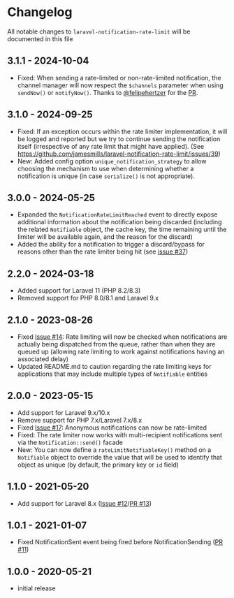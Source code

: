 # Changelog

All notable changes to `laravel-notification-rate-limit` will be documented in this file

## 3.1.1 - 2024-10-04

- Fixed: When sending a rate-limited or non-rate-limited notification, the channel manager will now respect the `$channels` parameter when using  `sendNow()` or `notifyNow()`. Thanks to [@felipehertzer](https://github.com/felipehertzer]) for the [PR](https://github.com/jamesmills/laravel-notification-rate-limit/pull/45).
 
## 3.1.0 - 2024-09-25

- Fixed: If an exception occurs within the rate limiter implementation, it will be logged and reported but we try to continue sending the notification itself (irrespective of any rate limit that might have applied). (See https://github.com/jamesmills/laravel-notification-rate-limit/issues/39)
- New: Added config option `unique_notification_strategy` to allow choosing the mechanism to use when determining whether a notification is unique (in case `serialize()` is not appropriate).

## 3.0.0 - 2024-05-25

- Expanded the `NotificationRateLimitReached` event to directly expose additional information about the notification being discarded (including the related `Notifiable` object, the cache key, the time remaining until the limiter will be available again, and the reason for the discard)
- Added the ability for a notification to trigger a discard/bypass for reasons other than the rate limiter being hit (see [issue #37](https://github.com/jamesmills/laravel-notification-rate-limit/issues/37))

## 2.2.0 - 2024-03-18

- Added support for Laravel 11 (PHP 8.2/8.3)
- Removed support for PHP 8.0/8.1 and Laravel 9.x

## 2.1.0 - 2023-08-26

- Fixed [Issue #14](https://github.com/jamesmills/laravel-notification-rate-limit/issues/14): Rate limiting will now be checked when notifications are actually being dispatched from the queue, rather than when they are queued up (allowing rate limiting to work against notifications having an associated delay)
- Updated README.md to caution regarding the rate limiting keys for applications that may include multiple types of `Notifiable` entities
 
## 2.0.0 - 2023-05-15

- Add support for Laravel 9.x/10.x
- Remove support for PHP 7.x/Laravel 7.x/8.x
- Fixed [Issue #17](https://github.com/jamesmills/laravel-notification-rate-limit/issues/17): Anonymous notifications can now be rate-limited
- Fixed: The rate limiter now works with multi-recipient notifications sent via the `Notification::send()` facade
- New: You can now define a `rateLimitNotifiableKey()` method on a `Notifiable` object to override the value that will be used to identify that object as unique (by default, the primary key or `id` field)

## 1.1.0 - 2021-05-20

- Add support for Laravel 8.x ([Issue #12](https://github.com/jamesmills/laravel-notification-rate-limit/issues/12)/[PR #13](https://github.com/jamesmills/laravel-notification-rate-limit/pull/13))

## 1.0.1 - 2021-01-07

- Fixed NotificationSent event being fired before NotificationSending ([PR #11](https://github.com/jamesmills/laravel-notification-rate-limit/pull/11))

## 1.0.0 - 2020-05-21

- initial release

